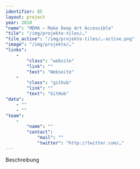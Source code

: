 ```yaml
---
identifier: 85
layout: project
year: 2018
"name": "MDMA – Make Deep Art Accessible"
"tile": "/img/projekte-tiles/…"
"tile_active": "/img/projekte-tiles/…-active.png"
"image": "/img/projekte/…"
"links":
    -
        "class": "website"
        "link": ""
        "text": "Webseite"
    -
        "class": "github"
        "link": ""
        "text": "GitHub"
"data":
    - ""
    - ""
"team":
    -
        "name": ""
        "contact":
            "mail": ""
            "twitter": "http://twitter.com/…"
---
```

Beschreibung
